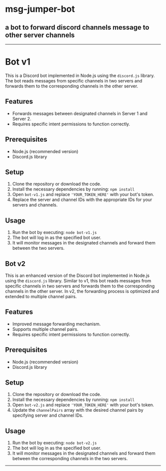 # msg-jumper-bot
 ## a bot to forward discord channels message to other server channels



---

# Bot v1

This is a Discord bot implemented in Node.js using the `discord.js` library. The bot reads messages from specific channels in two servers and forwards them to the corresponding channels in the other server.

## Features

- Forwards messages between designated channels in Server 1 and Server 2.
- Requires specific intent permissions to function correctly.

## Prerequisites

- Node.js (recommended version)
- Discord.js library

## Setup

1. Clone the repository or download the code.
2. Install the necessary dependencies by running: `npm install`
3. Open `bot-v1.js` and replace `'YOUR_TOKEN_HERE'` with your bot's token.
4. Replace the server and channel IDs with the appropriate IDs for your servers and channels.

## Usage

1. Run the bot by executing: `node bot-v1.js`
2. The bot will log in as the specified bot user.
3. It will monitor messages in the designated channels and forward them between the two servers.

## Bot v2

This is an enhanced version of the Discord bot implemented in Node.js using the `discord.js` library. Similar to v1, this bot reads messages from specific channels in two servers and forwards them to the corresponding channels in the other server. In v2, the forwarding process is optimized and extended to multiple channel pairs.

## Features

- Improved message forwarding mechanism.
- Supports multiple channel pairs.
- Requires specific intent permissions to function correctly.

## Prerequisites

- Node.js (recommended version)
- Discord.js library

## Setup

1. Clone the repository or download the code.
2. Install the necessary dependencies by running: `npm install`
3. Open `bot-v2.js` and replace `'YOUR_TOKEN_HERE'` with your bot's token.
4. Update the `channelPairs` array with the desired channel pairs by specifying server and channel IDs.

## Usage

1. Run the bot by executing: `node bot-v2.js`
2. The bot will log in as the specified bot user.
3. It will monitor messages in the designated channels and forward them between the corresponding channels in the two servers.

---

